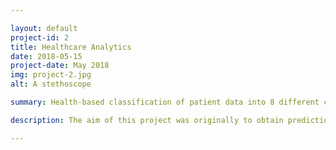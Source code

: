 ```yaml
---

layout: default
project-id: 2
title: Healthcare Analytics
date: 2018-05-15
project-date: May 2018
img: project-2.jpg
alt: A stethoscope

summary: Health-based classification of patient data into 8 different classes with a real-time diagnostic accuracy of 99.7%.

description: The aim of this project was originally to obtain predictions on medical diagnoses noted by professionals to make their job easier. However, while gathering data for this project from the hospital, we encountered an issue - all the patient data for the past 30 years was handwritten. This led us to a second research direction, namely digitising all that data using machine learning algorithms. <br /> <br /> The classification model notes out-of-range test values and makes a prediction based on these analyses to help the doctor diagnose appropriately. The model was built in PyTorch and used a convolutional neural network (CNN) architecture to create health-based classification using exploratory data analysis techniques like Principal Component Analysis (PCA) and t-distributed Stochastic Neighbour Embedding (t-SNE). The training dataset comprising the expression levels of 77 proteins measured in the cerebral cortex of mice was grouped into 8 classes. We used optical character recognition (OCR) to digitise the physical files.

---
```

